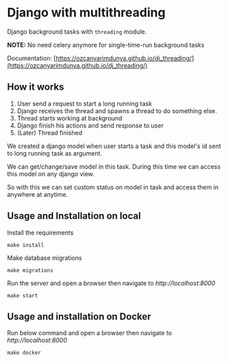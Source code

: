 # Django with multithreading 

Django background tasks with `threading` module. 

**NOTE:** No need celery anymore for single-time-run background tasks

Documentation: [https://ozcanyarimdunya.github.io/dj_threading/](https://ozcanyarimdunya.github.io/dj_threading/)

## How it works

1. User send a request to start a long running task
2. Django receives the thread and spawns a thread to do something else.
3. Thread starts working at background
4. Django finish his actions and send response to user
5. (Later) Thread finished

We created a django model when user starts a task and this model's id
sent to long running task as argument. 

We can get/change/save model in this task. During this time we can
access this model on any django view. 

So with this we can set custom status on model in task and access them
in anywhere at anytime.

## Usage and Installation on local

Install the requirements

```
make install 
``` 

Make database migrations

```
make migrations
```

Run the server and open a browser then navigate to *http://localhost:8000*

```
make start
```

## Usage and installation on Docker

Run below command and open a browser then navigate to
*http://localhost:8000*

```
make docker
```
